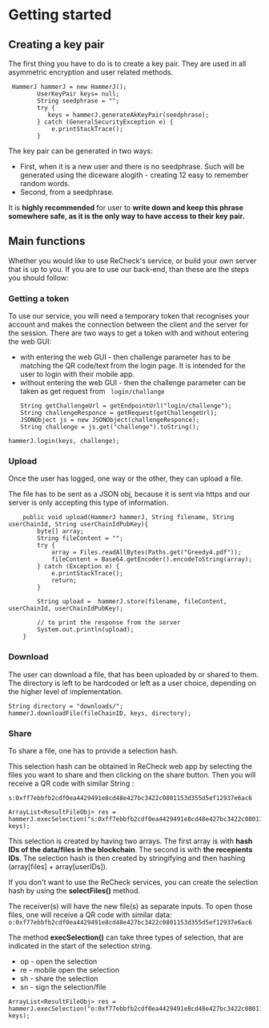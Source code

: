 # Getting started 

## Creating a key pair
The first thing you have to do is to create a key pair. They are used in all asymmetric encryption and user related methods. 

```
 HammerJ hammerJ = new HammerJ();
        UserKeyPair keys= null;
        String seedphrase = "";
        try {
           keys = hammerJ.generateAkKeyPair(seedphrase);
        } catch (GeneralSecurityException e) {
            e.printStackTrace();
        }
```
The key pair can be generated in two ways: 
- First, when it is a new user and there is no seedphrase. Such will be generated using the diceware alogith - creating 12 easy to remember random words. 
- Second, from a seedphrase.

It is **highly recommended** for user to **write down and keep this phrase somewhere safe, as it is the only way to have access to their key pair.**

## Main functions
Whether you would like to use ReCheck's service, or build your own server that is up to you. If you are to use our back-end, than these are the steps you should follow: 

### **Getting a token**

To use our service, you will need a temporary token that recognises your account and makes the connection between the client and the server for the session. There are two ways to get a token with and without entering the web GUI: 
  - with entering the web GUI - then challenge parameter has to be matching the QR code/text from the login page. It is intended for the user to login with their mobile app.
  - without entering the web GUI - then the challenge parameter can be taken as get request from ``` login/challange```
    ```
    String getChallengeUrl = getEndpointUrl("login/challenge");
    String challengeResponce = getRequest(getChallengeUrl);
    JSONObject js = new JSONObject(challengeResponce);
    String challenge = js.get("challenge").toString();
    ``` 


```
hammerJ.login(keys, challenge);
```

### Upload
Once the user has logged, one way or the other, they can upload a file. 

The file has to be sent as a JSON obj, because it is sent via https and our server is only accepting this type of information.

```
    public void upload(HammerJ hammerJ, String filename, String userChainId, String userChainIdPubKey){
        byte[] array;
        String fileContent = "";
        try {
            array = Files.readAllBytes(Paths.get("Greedy4.pdf"));
            fileContent = Base64.getEncoder().encodeToString(array);
        } catch (Exception e) {
            e.printStackTrace();
            return;
        }

        String upload =  hammerJ.store(filename, fileContent, userChainId, userChainIdPubKey);
        
        // to print the response from the server 
        System.out.println(upload);
    }

```


### Download
The user can download a file, that has been uploaded by or shared to them. The directory is left to be hardcoded or left as a user choice, depending on the higher level of implementation. 

```
String directory = "downloads/";
hammerJ.downloadFile(fileChainID, keys, directory);
```


### Share

To share a file, one has to provide a selection hash. 

This selection hash can be obtained in ReCheck web app by selecting the files you want to share and then clicking on the share button. Then you will receive a QR code with similar String : 

```s:0xff7ebbfb2cdf0ea4429491e8cd48e427bc3422c0801153d355d5ef12937e6ac6```

```
ArrayList<ResultFileObj> res = hammerJ.execSelection("s:0xff7ebbfb2cdf0ea4429491e8cd48e427bc3422c0801153d355d5ef12937e6ac6", keys);
```

This selection is created by having two arrays. The first array is with __hash IDs of the data/files in the blockchain__. The second is with __the recepients IDs__. The selection hash is then created by stringifying and then hashing (array[files] + array[userIDs]).

If you don't want to use the ReCheck services, you can create the selection hash by using the **selectFiles()** method. 


The receiver(s) will have the new file(s) as separate inputs. To open those files, one will receive a QR code with similar data: 
```o:0xf77ebbfb2cdf0ea4429491e8cd48e427bc3422c0801153d355d5ef12937e6ac6```

The method **execSelection()** can take three types of selection, that are indicated in the start of the selection string. 
- op - open the selection
- re - mobile open the selection  
- sh - share the selection
- sn - sign the selection/file
```
ArrayList<ResultFileObj> res = hammerJ.execSelection("o:0xf77ebbfb2cdf0ea4429491e8cd48e427bc3422c0801153d355d5ef12937e6ac6", keys);
```
